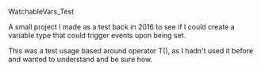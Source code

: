 WatchableVars_Test

A small project I made as a test back in 2016 to see if I could create a variable type that could trigger events upon being set.

This was a test usage based around operator T(), as I hadn't used it before and wanted to understand and be sure how.